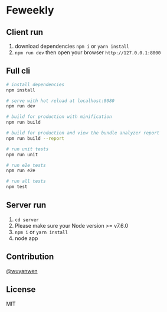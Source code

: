 # Feweekly


## Client run 

1. download dependencies `npm i` or `yarn install `
2. `npm run dev` then open your browser `http://127.0.0.1:8000`


## Full cli

``` bash
# install dependencies
npm install

# serve with hot reload at localhost:8080
npm run dev

# build for production with minification
npm run build

# build for production and view the bundle analyzer report
npm run build --report

# run unit tests
npm run unit

# run e2e tests
npm run e2e

# run all tests
npm test
```

## Server run

1. `cd server`
2. Please make sure your Node version >= v7.6.0
3. `npm i` or `yarn install`
4. node app

## Contribution
[@wuyanwen](https://github.com/wuyanwen)

## License

MIT

